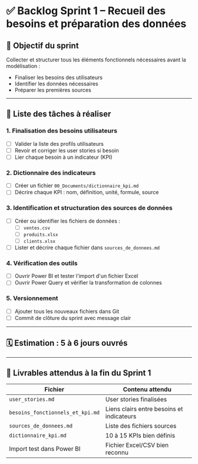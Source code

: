 # ✅ Backlog Sprint 1 – Recueil des besoins et préparation des données

## 🎯 Objectif du sprint
Collecter et structurer tous les éléments fonctionnels nécessaires avant la modélisation :
- Finaliser les besoins des utilisateurs
- Identifier les données nécessaires
- Préparer les premières sources

---

## 📌 Liste des tâches à réaliser

### 1. Finalisation des besoins utilisateurs
- [ ] Valider la liste des profils utilisateurs
- [ ] Revoir et corriger les user stories si besoin
- [ ] Lier chaque besoin à un indicateur (KPI)

### 2. Dictionnaire des indicateurs
- [ ] Créer un fichier `00_Documents/dictionnaire_kpi.md`
- [ ] Décrire chaque KPI : nom, définition, unité, formule, source

### 3. Identification et structuration des sources de données
- [ ] Créer ou identifier les fichiers de données :
  - [ ] `ventes.csv`
  - [ ] `produits.xlsx`
  - [ ] `clients.xlsx`
- [ ] Lister et décrire chaque fichier dans `sources_de_donnees.md`

### 4. Vérification des outils
- [ ] Ouvrir Power BI et tester l'import d'un fichier Excel
- [ ] Ouvrir Power Query et vérifier la transformation de colonnes

### 5. Versionnement
- [ ] Ajouter tous les nouveaux fichiers dans Git
- [ ] Commit de clôture du sprint avec message clair

---

## 🗓️ Estimation : 5 à 6 jours ouvrés

---

## 📘 Livrables attendus à la fin du Sprint 1

| Fichier                                  | Contenu attendu                            |
|------------------------------------------|---------------------------------------------|
| `user_stories.md`                        | User stories finalisées                    |
| `besoins_fonctionnels_et_kpi.md`         | Liens clairs entre besoins et indicateurs  |
| `sources_de_donnees.md`                  | Liste des fichiers sources                 |
| `dictionnaire_kpi.md`                    | 10 à 15 KPIs bien définis                  |
| Import test dans Power BI                | Fichier Excel/CSV bien reconnu              |

